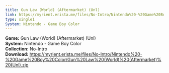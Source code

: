 ```yaml
---
title: Gun Law (World) (Aftermarket) (Unl)
link: https://myrient.erista.me/files/No-Intro/Nintendo%20-%20Game%20Boy%20Color/Gun%20Law%20(World)%20(Aftermarket)%20(Unl).zip
type: single1
System: Nintendo - Game Boy Color
---
```

<b>Game:</b> Gun Law (World) (Aftermarket) (Unl)<br>
<b>System:</b> Nintendo - Game Boy Color<br>
<b>Collection:</b> No-Intro<br>
<b>Download:</b> https://myrient.erista.me/files/No-Intro/Nintendo%20-%20Game%20Boy%20Color/Gun%20Law%20(World)%20(Aftermarket)%20(Unl).zip
